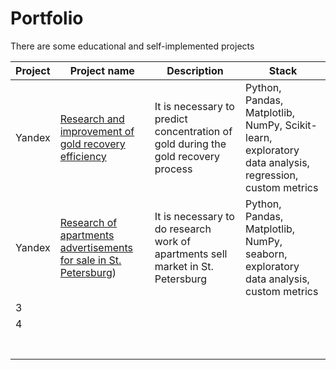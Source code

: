 # Portfolio
There are some educational and self-implemented projects 

| Project | Project name  | Description  | Stack  |
|---|---|---|---|
| Yandex  | [Research and improvement of gold recovery efficiency](https://github.com/AnastasiaSee/Portfolio/blob/main/gold_recovery_yandex/gold%20recovery.ipynb)  | It is necessary to predict concentration of gold during the gold recovery process  | Python, Pandas, Matplotlib, NumPy, Scikit-learn, exploratory data analysis, regression, custom metrics  |
| Yandex  | [Research of apartments advertisements for sale in St. Petersburg](https://github.com/AnastasiaSee/Portfolio/blob/main/Research%20of%20apartments%20advertisements_yandex/Research%20of%20apartments%20advertisements.ipynb))  | It is necessary to do research work of apartments sell market in St. Petersburg| Python, Pandas, Matplotlib, NumPy, seaborn, exploratory data analysis, custom metrics  |
| 3  |   |   |   |
| 4  |   |   |   |
|   |   |   |   |
|   |   |   |   |
|   |   |   |   |
|   |   |   |   |
|   |   |   |   |
|   |   |   |   |
|   |   |   |   |
